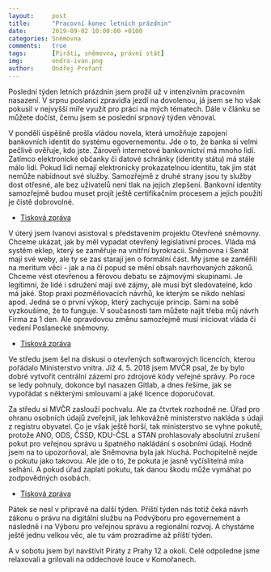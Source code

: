 ```yaml
---
layout:     post
title:      "Pracovní konec letních prázdnin"
date:       2019-09-02 10:00:00 +0100
categories: Sněmovna
comments:   true
tags:       [Piráti, sněmovna, právní stát]
img:        ondra-ivan.png
author:     Ondřej Profant
---
```


Poslední týden letních prázdnin jsem prožil už v intenzivním pracovním nasazení. V srpnu poslanci zpravidla jezdí na dovolenou, já jsem se ho však pokusil v nejvyšší míře využít pro práci na mých tématech. Dále v článku se můžete dočíst, čemu jsem se poslední srpnový týden věnoval.

<!--more-->

V pondělí úspěšně prošla vládou novela, která umožňuje zapojení bankovních identit do systému egovernementu. Jde o to, že banka si velmi pečlivě ověřuje, kdo jste. Zároveň internetové bankovnictví má mnoho lidí. Zatímco elektronické občanky či datové schránky (identity státu) má stále málo lidí. Pokud lidi nemají elektronicky prokazatelnou identitu, tak jim stát nemůže nabídnout své služby. Samozřejmě z druhé strany jsou ty služby dost otřesné, ale bez uživatelů není tlak na jejich zlepšení. Bankovní identity samozřejmě budou muset projít ještě certifikačním procesem a jejich použití je čistě dobrovolné.

* [Tisková zpráva](https://www.pirati.cz/tiskove-zpravy/navrh-komunikace-se-statem-bankovni-identitou.html)

V úterý jsem Ivanovi asistoval s představením projektu Otevřené sněmovny. Chceme ukázat, jak by měl vypadat otevřený legislativní proces. Vláda má systém eklep, který se zaměřuje na vnitřní byrokracii. Sněmovna i Senát mají své weby, ale ty se zas starají jen o formální část. My jsme se zaměřili na meritum věci - jak a na čí popud se mění obsah navrhovaných zákonů. Chceme vést otevřenou a férovou debatu se zájmovými skupinami. Je legitimní, že lidé i sdružení mají své zájmy, ale musí být sledovatelné, kdo má jaké. Stop praxi pozměňovacích návrhů, ke kterým se nikdo nehlasí apod. Jedná se o první výkop, který zachycuje princip. Sami na sobě vyzkoušíme, že to funguje. V současnosti tam můžete najít třeba můj návrh Firma za 1 den. Ale opravdovou změnu samozřejmě musí iniciovat vláda či vedení Poslanecké sněmovny.

* [Tisková zpráva](https://www.pirati.cz/tiskove-zpravy/otevrena-snemovna-pirati-spustili-legislativni-web.html)

Ve středu jsem šel na diskusi o otevřených softwarových licencích, kterou pořádalo Ministerstvo vnitra. Již 4. 5. 2018 jsem MVČR psal, že by bylo dobré vytvořit centrální zázemí pro zdrojové kódy veřejné správy. Po roce se ledy pohnuly, dokonce byl nasazen Gitlab, a dnes řešíme, jak se vypořádat s některými smlouvami a jaké licence doporučovat.

Za středu si MVČR zaslouží pochvalu. Ale za čtvrtek rozhodně ne. Úřad pro ohranu osobních údajů zveřejnil, jak lehkovážně ministerstvo nakláda s údaji z registru obyvatel. Co je však ještě horší, tak ministerstvo se vyhne pokutě, protože ANO, ODS, ČSSD, KDU-ČSL a STAN prohlasovaly absolutní zrušení pokut pro veřejnou správu u špatného nakládání s osobními údaji. Hodně jsem na to upozorňoval, ale Sněmovna byla jak hluchá. Pochopitelně nejde o pokutu jako takovou. Ale jde o to, že pokuta je jasně vyčíslitelná míra selhání. A pokud úřad zaplatí pokutu, tak danou škodu může vymáhat po zodpovědných osobách.

* [Tisková zpráva](https://www.pirati.cz/tiskove-zpravy/mv-bez-pokuty-za-100tisic-neopravnenych-pristupu.html)

Pátek se nesl v přípravě na další týden. Příští týden nás totiž čeká návrh zákonu o právu na digitální službu na Podvýboru pro egovernement a následně i na Výboru pro veřejnou správu a regionální rozvoj. A chystáme ještě jednu velkou věc, ale tu vám prozradíme až příští týden.

A v sobotu jsem byl navštívit Piráty z Prahy 12 a okolí. Celé odpoledne jsme relaxovali a grilovali na oddechové louce v Komořanech.
